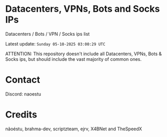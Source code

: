 # Datacenters, VPNs, Bots and Socks IPs
 
Datacenters / Bots / VPN / Socks ips list

Latest update: `Sunday 05-10-2025 03:00:29 UTC` 

ATTENTION: This repository doesn't include all Datacenters, VPNs, Bots & Socks ips, 
but should include the vast majority of common ones.

# Contact
Discord: naoestu

# Credits
nãoéstu, brahma-dev, scriptzteam, ejrv, X4BNet and TheSpeedX
